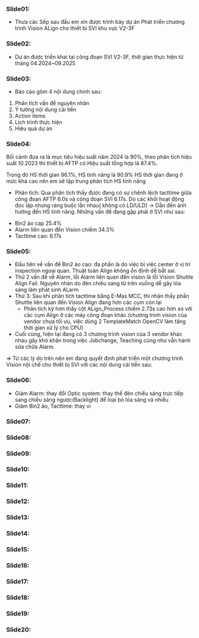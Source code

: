 ### Slide01:
- Thưa các Sếp sau đầu em xin được trình bày dự án Phát triển chương trình Vision ALign cho thiết bị SVI khu vực V2-3F

### Slide02:
- Dự án được triển khai tại công đoạn SVI V2-3F, thời gian thực hiện từ tháng 04.2024~09.2025

### Slide03:
- Báo cáo gôm 4 nội dung chính sau: 
1. Phân tích vấn đề nguyên nhân 
2. Ý tưởng nội dung cải tiến
3. Action items
4. Lịch trình thực hiện
5. Hiệu quả dự án

### Slide04:
Bối cảnh đưa ra là mục tiêu hiệu suất năm 2024 là 90%, theo phân tích hiệu suất 10.2023 thì thiết bị AFTP có Hiệu suất tổng hợp là 87.4%.

Trong đó HS thời gian 96.1%, HS tính năng là 90.9%
HS thời gian đang ở mức khá cao nên em sẽ tập trung phân tích HS tính năng

- Phân tích: Qua phân tích thấy được đang có sự chênh lệch tacttime  giữa công đoạn AFTP 6.0s và công đoạn SVI 6.17s. Do các khối hoạt động đọc lập nhưng ràng buộc lẫn nhau( không có LD/ULD) 
→ Dẫn đến ảnh hưởng đến HS tính năng. Những vấn đề đang gặp phải ở SVI như sau: 
+ Bin2 ảo cap 25.4%
+ Alarm liên quan đến Vision chiếm 34.3%
+ Tacttime cao: 6.17s

### Slide05:
- Đầu tiên về vấn đề Bin2 ảo cao: đa phần là do việc bị việc center ở vị trí inspection ngoại quan. Thuật toán Align không ổn định dễ bắt sai.
- Thứ 2 vấn đề về Alarm, lỗi Alarm liên quan đến vision là lỗi Vision Shuttle Align Fail. Nguyên nhân do đèn chiếu sáng từ trên xuống dễ gây lóa sáng làm phát sinh ALarm
- Thứ 3: Sau khi phân tích tacttime bằng E-Mas MCC, thì nhận thấy phần Shuttle liên quan đến Vision Align đang hơn các cụm còn lại
    + Phân tích kỹ hơn thấy cột ALign_Process chiếm 2.73s cao hơn so với các cụm Align ở các máy công đoạn khác.(chương trinh vision của vendor chưa tối ưu, việc dùng 2 TemplateMatch OpenCV làm tăng thời gian xử lý cho CPU)
- Cuối cùng, hiện tại đang có 3 chương trình vision của 3 vendor khác nhau gây khó khăn trong việc Jobchange, Teaching cũng như vẫn hành sửa chữa Alarm.

=> Từ các lý do trên nên em đang quyết định phát triển một chương trình Vision nội chế cho thiết bị SVI với các nội dung cải tiến sau:
### Slide06:
- Giảm Alarm: thay đổi Optic system: thay thế đèn chiếu sáng trực tiếp sang chiếu sáng ngược(Backlight) để loại bỏ lóa sáng và nhiễu
- Giảm Bin2 ảo, Tacttime: thay vì
### Slide07:

### Slide08:

### Slide09:

### Slide10:

### Slide11:

### Slide12:

### Slide13:


### Slide14:

### Slide15:

### Slide16:

### Slide17:

### Slide18:

### Slide19:

### Slide20: